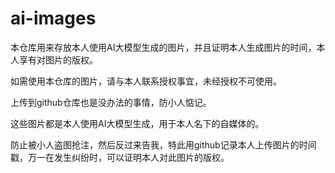 # ai-images

本仓库用来存放本人使用AI大模型生成的图片，并且证明本人生成图片的时间，本人享有对图片的版权。

如需使用本仓库的图片，请与本人联系授权事宜，未经授权不可使用。

上传到github仓库也是没办法的事情，防小人惦记。

这些图片都是本人使用AI大模型生成，用于本人名下的自媒体的。

防止被小人盗图抢注，然后反过来告我，特此用github记录本人上传图片的时间戳，万一在发生纠纷时，可以证明本人对此图片的版权。